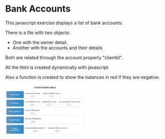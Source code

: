 # Bank Accounts

This javascript exercise displays a list of bank accounts:

There is a file with two objects:

- One with the owner detail.
- Another with the accounts and their details

Both are related through the account property "clientId".

All the html is created dynamically with javascript.

Also a function is created to show the balances in red if they are negative.

<img src="src/images/screen-img.png" width="50%">

